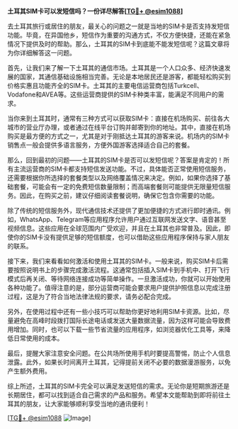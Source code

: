 **土耳其SIM卡可以发短信吗？一份详尽解答[[TG💪+ @esim1088](https://t.me/s/esim1088)]**

去土耳其旅行或居住的朋友，最关心的问题之一就是当地的SIM卡是否支持发短信功能。毕竟，在异国他乡，短信作为重要的沟通方式，不仅方便快捷，还能在紧急情况下提供及时的帮助。那么，土耳其的SIM卡到底能不能发短信呢？这篇文章将为你详细解答这一问题。

首先，让我们来了解一下土耳其的通信市场。土耳其是一个人口众多、经济快速发展的国家，其通信基础设施相当完善。无论是本地居民还是游客，都能轻松购买到价格实惠且功能齐全的SIM卡。土耳其的主要电信运营商包括Turkcell、Vodafone和AVEA等。这些运营商提供的SIM卡种类丰富，能满足不同用户的需求。

当你来到土耳其时，通常有三种方式可以获取SIM卡：直接在机场购买、前往各大城市的营业厅办理，或者通过在线平台订购并邮寄到你的地址。其中，直接在机场购买是最方便的方式之一，尤其是对于刚抵达土耳其的游客来说。机场内的SIM卡销售点一般会提供多语言服务，方便外国游客选择适合自己的套餐。

那么，回到最初的问题——土耳其的SIM卡是否可以发短信呢？答案是肯定的！所有主流运营商的SIM卡都支持短信发送功能。不过，具体能否正常使用短信服务，还需要根据你所选择的套餐类型以及网络覆盖情况来决定。例如，如果你选择了基础套餐，可能会有一定的免费短信数量限制；而高端套餐则可能提供无限量短信服务。因此，在购买之前，建议仔细阅读套餐说明，确保它包含你需要的功能。

除了传统的短信服务外，现代通信技术还提供了更加便捷的方式进行即时通讯。例如，WhatsApp、Telegram等应用程序允许用户通过互联网发送文字、语音甚至视频信息。这些应用在全球范围内广受欢迎，并且在土耳其也非常普及。因此，即使你的SIM卡没有提供足够的短信额度，也可以借助这些应用程序保持与家人朋友的联系。

接下来，我们来看看如何激活和使用土耳其的SIM卡。一般来说，购买SIM卡后需要按照说明书上的步骤完成激活流程。这通常包括插入SIM卡到手机中、打开飞行模式后再关闭、等待网络连接成功等简单操作。一旦激活成功，你就可以开始使用各种功能了。值得注意的是，部分运营商可能会要求用户提供护照信息以完成注册过程，这是为了符合当地法律法规的要求，请务必配合完成。

另外，在使用过程中还有一些小技巧可以帮助你更好地利用SIM卡资源。比如，尽量避免在高峰时段拨打国际长途电话或发送大量数据流量，因为这样可能会导致费用增加。同时，也可以下载一些节省流量的应用程序，如浏览器优化工具等，来降低日常使用的成本。

最后，提醒大家注意安全问题。在公共场所使用手机时要提高警惕，防止个人信息泄露。此外，如果长时间离开土耳其，记得提前关闭不必要的数据漫游服务，以免产生额外费用。

综上所述，土耳其的SIM卡完全可以满足发送短信的需求。无论你是短期旅游还是长期居住，都可以找到适合自己需求的产品和服务。希望本文能帮助到即将前往土耳其的朋友，让大家能够顺利享受当地的通讯便利！

[[TG💪+ @esim1088](https://t.me/s/esim1088) ![Image](https://i.postimg.cc/4NQfJmqS/Snipaste-2025-05-13-00-14-12.png)]